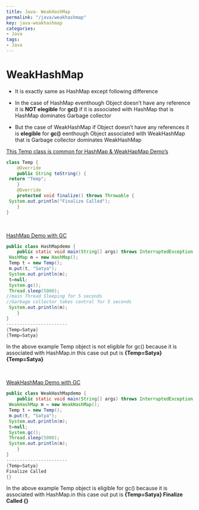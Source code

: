 ```yaml
---
title: Java- WeakHashMap
permalink: "/java/weakhashmap"
key: java-weakhashmap
categories:
- Java
tags:
- Java
---
```


WeakHashMap
===============

-   It is exactly same as HashMap except following difference

-   In the case of HashMap eventhough Object doesn’t have any reference it is
    **NOT elegible** for **gc()** if it is associated with HashMap that is
    HashMap dominates Garbage collector

-   But the case of WeakHashMap if Object doesn’t have any references it is
    **elegible** for **gc()** eenthough Object associated with WeakHashMap that
    is Garbage collector dominates WeakHashMap

<u>This Temp class is common for HashMap & WeakHapMap Demo’s</u>
```java
class Temp {
	@Override
	public String toString() {
 return "Temp";
	}
	@Override
	protected void finalize() throws Throwable {
 System.out.println("Finalize Called");
	}
}
```


<br>

<u>HashMap Demo with GC</u>
```java
public class HashMapdemo {
	public static void main(String[] args) throws InterruptedException {
 HashMap m = new HashMap();
 Temp t = new Temp();
 m.put(t, "Satya");
 System.out.println(m);
 t=null;
 System.gc(); 
 Thread.sleep(5000);
//main Thread Sleeping for 5 seconds 
//Garbage collector takes control for 5 seconds
 System.out.println(m);
	}
}
-----------------------
{Temp=Satya}
{Temp=Satya}
```
In the above example Temp object is not eligible for gc() because it is
associated with HashMap.in this case out put is **{Temp=Satya} {Temp=Satya}**

<br>

<u>WeakHashMap Demo with GC</u>
```java
public class WeakHashMapdemo {
	public static void main(String[] args) throws InterruptedException {
 WeakHashMap m = new WeakHashMap();
 Temp t = new Temp();
 m.put(t, "Satya");
 System.out.println(m);
 t=null;
 System.gc(); 
 Thread.sleep(5000);
 System.out.println(m);
	}
}
-----------------------
{Temp=Satya}
Finalize Called
{}
```
In the above example Temp object is eligible for gc() because it is associated
with HashMap.in this case out put is **{Temp=Satya} Finalize Called {}**
